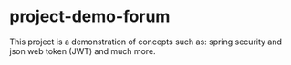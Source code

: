 # project-demo-forum
 This project is a demonstration of concepts such as: spring security and json web token (JWT) and much more.
